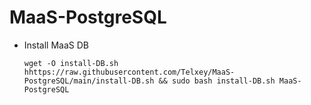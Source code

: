 # MaaS-PostgreSQL

* Install MaaS DB

      wget -O install-DB.sh hhttps://raw.githubusercontent.com/Telxey/MaaS-PostgreSQL/main/install-DB.sh && sudo bash install-DB.sh MaaS-PostgreSQL
